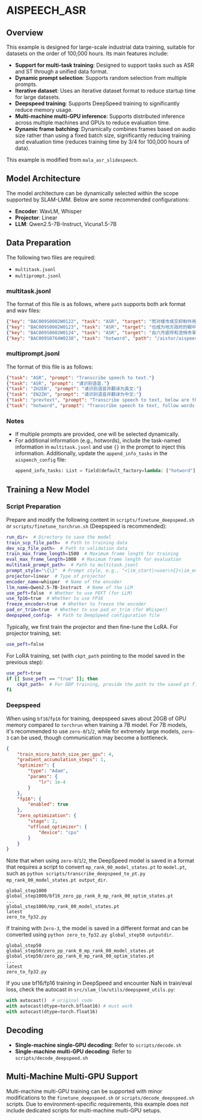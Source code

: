 # AISPEECH_ASR

## Overview

This example is designed for large-scale industrial data training, suitable for datasets on the order of 100,000 hours. Its main features include:
- **Support for multi-task training**: Designed to support tasks such as ASR and ST through a unified data format.
- **Dynamic prompt selection**: Supports random selection from multiple prompts.
- **Iterative dataset**: Uses an iterative dataset format to reduce startup time for large datasets.
- **Deepspeed training**: Supports DeepSpeed training to significantly reduce memory usage.
- **Multi-machine multi-GPU inference**: Supports distributed inference across multiple machines and GPUs to reduce evaluation time.
- **Dynamic frame batching**: Dynamically combines frames based on audio size rather than using a fixed batch size, significantly reducing training and evaluation time (reduces training time by 3/4 for 100,000 hours of data).

This example is modified from `mala_asr_slidespeech`.

## Model Architecture

The model architecture can be dynamically selected within the scope supported by SLAM-LMM. Below are some recommended configurations:
- **Encoder**: WavLM, Whisper
- **Projector**: Linear
- **LLM**: Qwen2.5-7B-Instruct, Vicuna1.5-7B

## Data Preparation

The following two files are required:
- `multitask.jsonl`
- `multiprompt.jsonl`

### multitask.jsonl

The format of this file is as follows, where `path` supports both ark format and wav files:
```json
{"key": "BAC009S0002W0122", "task": "ASR", "target": "而对楼市成交抑制作用最大的限购", "path": "/aistor/aispeech/hpc_stor01/group/asr/mandarin/aishell-1/asr/train/data/data_wav.1.ark:17"}
{"key": "BAC009S0002W0123", "task": "ASR", "target": "也成为地方政府的眼中钉", "path": "/aistor/aispeech/hpc_stor01/group/asr/mandarin/aishell-1/asr/train/data/data_wav.1.ark:191758"}
{"key": "BAC009S0002W0124", "task": "ASR", "target": "自六月底呼和浩特市率先宣布取消限购后", "path": "/aistor/aispeech/hpc_stor01/group/asr/mandarin/aishell-1/asr/train/data/data_wav.1.ark:315339"}
{"key": "BAC009S0764W0238", "task": "hotword", "path": "/aistor/aispeech/hpc_stor01/group/asr/mandarin/aishell-1/asr/test/data/data_wav.1.ark:17343733", "target": "形成一批具有国际竞争力的中国企业", "hotword": "中国"}
```

### multiprompt.jsonl

The format of this file is as follows:
```json
{"task": "ASR", "prompt": "Transcribe speech to text."}
{"task": "ASR", "prompt": "请识别语音."}
{"task": "ZH2EN", "prompt": "请识别语音并翻译为英文:"}
{"task": "EN2ZH", "prompt": "请识别语音并翻译为中文:"}
{"task": "prevtext", "prompt": "Transcribe speech to text, below are the previous historical transcription texts:{}."}
{"task": "hotword", "prompt": "Transcribe speech to text, follow words may occur:{}."}
```

### Notes
- If multiple prompts are provided, one will be selected dynamically.
- For additional information (e.g., hotwords), include the task-named information in `multitask.jsonl` and use `{}` in the prompt to inject this information. Additionally, update the `append_info_tasks` in the `aispeech_config` file:
  ```python
  append_info_tasks: List = field(default_factory=lambda: ["hotword"])
  ```

## Training a New Model

### Script Preparation

Prepare and modify the following content in `scripts/finetune_deepspeed.sh` or `scripts/finetune_torchrun.sh` (Deepspeed is recommended):
```bash
run_dir=  # Directory to save the model
train_scp_file_path=  # Path to training data
dev_scp_file_path=  # Path to validation data
train_max_frame_length=1500  # Maximum frame length for training
eval_max_frame_length=1000  # Maximum frame length for evaluation
multitask_prompt_path=  # Path to multitask.jsonl
prompt_style="\{\}"  # Prompt style, e.g., "<|im_start|>user\n{}<|im_end|>\n<|im_start|>assistant\n" or "USER: {}\n ASSISTANT:"
projector=linear  # Type of projector
encoder_name=whisper  # Name of the encoder
llm_name=Qwen2.5-7B-Instruct  # Name of the LLM
use_peft=false  # Whether to use PEFT (for LLM)
use_fp16=true  # Whether to use FP16
freeze_encoder=true  # Whether to freeze the encoder
pad_or_trim=true  # Whether to use pad_or_trim (for Whisper)
deepspeed_config=  # Path to DeepSpeed configuration file
```

Typically, we first train the projector and then fine-tune the LoRA. For projector training, set:
```bash
use_peft=false
```

For LoRA training, set (with `ckpt_path` pointing to the model saved in the previous step):
```bash
use_peft=true
if [[ $use_peft == "true" ]]; then
    ckpt_path=  # For DDP training, provide the path to the saved pt file; for DeepSpeed training, convert mp_rank_00_model_states.pt to model.pt using the `scripts/transcribe_deepspeed_to_pt.py` script
fi
```
### Deepspeed
When using `bf16`/`fp16` for training, deepspeed saves about 20GB of GPU memory compared to `torchrun` when training a 7B model. For 7B models, it's recommended to use `zero-0`/`1`/`2`, while for extremely large models, `zero-3` can be used, though communication may become a bottleneck.

```json
{
    "train_micro_batch_size_per_gpu": 4,
    "gradient_accumulation_steps": 1,
    "optimizer": {
        "type": "Adam",
        "params": {
            "lr": 1e-4
        }
    },
    "fp16": {
        "enabled": true
    },
    "zero_optimization": {
        "stage": 2,
        "offload_optimizer": {
            "device": "cpu"
        }
    }
}
```

Note that when using `zero-0`/`1`/`2`, the DeepSpeed model is saved in a format that requires a script to convert `mp_rank_00_model_states.pt` to `model.pt`, such as `python scripts/transcribe_deepspeed_to_pt.py mp_rank_00_model_states.pt output_dir`.

```
global_step1000
global_step1000/bf16_zero_pp_rank_0_mp_rank_00_optim_states.pt
...
global_step1000/mp_rank_00_model_states.pt
latest
zero_to_fp32.py
```

If training with `Zero-3`, the model is saved in a different format and can be converted using `python zero_to_fp32.py global_step50 outputdir`.

```
global_step50
global_step50/zero_pp_rank_0_mp_rank_00_model_states.pt
global_step50/zero_pp_rank_0_mp_rank_00_optim_states.pt
...
latest
zero_to_fp32.py
```
If you use bf16/fp16 training in DeepSpeed and encounter NaN in train/eval loss, check the autocast in `src/slam_llm/utils/deepspeed_utils.py`:

```python
with autocast()  # original code
with autocast(dtype=torch.bfloat16) # must work
with autocast(dtype=torch.float16) 
```
## Decoding

- **Single-machine single-GPU decoding**: Refer to `scripts/decode.sh`
- **Single-machine multi-GPU decoding**: Refer to `scripts/decode_deepspeed.sh`

## Multi-Machine Multi-GPU Support

Multi-machine multi-GPU training can be supported with minor modifications to the `finetune_deepspeed.sh` or `scripts/decode_deepspeed.sh` scripts. Due to environment-specific requirements, this example does not include dedicated scripts for multi-machine multi-GPU setups.
